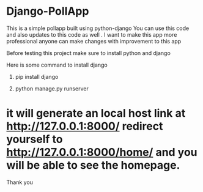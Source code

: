# Django-PollApp
This is a simple pollapp built using python-django
You can use this code and also updates to this code as well . I want to make this app more professional anyone can make changes with improvement to this app


Before testing this project make sure to install python and django

Here is some command to install django

1.  pip install django

2.  python manage.py runserver
# it will generate an local host link at http://127.0.0.1:8000/ redirect yourself to http://127.0.0.1:8000/home/ and you will be able to see the homepage.
 
Thank you
